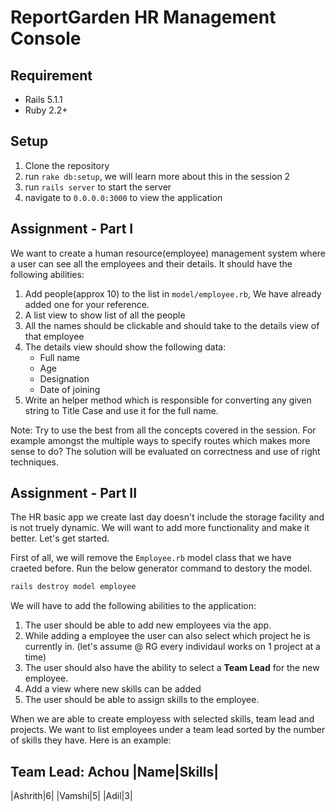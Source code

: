# ReportGarden HR Management Console

## Requirement

- Rails 5.1.1
- Ruby 2.2+

## Setup

1. Clone the repository
2. run `rake db:setup`, we will learn more about this in the session 2
3. run `rails server` to start the server
4. navigate to `0.0.0.0:3000` to view the application


## Assignment - Part I


We want to create a human resource(employee) management system where a user can see all the employees and their details. It should have the following abilities:

1. Add people(approx 10) to the list in `model/employee.rb`, We have already added one for your reference.
2. A list view to show list of all the people
3. All the names should be clickable and should take to the details view of that employee
4. The details view should show the following data:
    - Full name
    - Age
    - Designation
    - Date of joining
5. Write an helper method which is responsible for converting any given string to Title Case and use it for the full name.

Note:
Try to use the best from all the concepts covered in the session. For example amongst the multiple ways to specify routes which makes more sense to do? The solution will be evaluated on correctness and use of right techniques.

## Assignment - Part II

The HR basic app we create last day doesn't include the storage facility and is not truely dynamic. We will want to add more functionality and make it better. Let's get started.

First of all, we will remove the `Employee.rb`  model class that we have craeted before. Run the below generator command to destory the model.

```bash
rails destroy model employee
```

We will have to add the following abilities to the application:

1. The user should be able to add new employees via the app.
2. While adding a employee the user can also select which project he is currently in. (let's assume @ RG every individaul works on 1 project at a time)
3. The user should also have the ability to select a **Team Lead** for the new employee.
5. Add a view where new skills can be added
4. The user should be able to assign skills to the employee.

When we are able to create employess with selected skills, team lead and projects. We want to list employees under a team lead sorted by the number of skills they have. Here is an example:

Team Lead: Achou
|Name|Skills|
-------------
|Ashrith|6|
|Vamshi|5|
|Adil|3|
